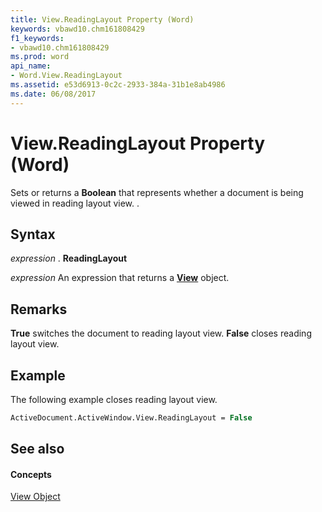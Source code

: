 ```yaml
---
title: View.ReadingLayout Property (Word)
keywords: vbawd10.chm161808429
f1_keywords:
- vbawd10.chm161808429
ms.prod: word
api_name:
- Word.View.ReadingLayout
ms.assetid: e53d6913-0c2c-2933-384a-31b1e8ab4986
ms.date: 06/08/2017
---
```



# View.ReadingLayout Property (Word)

Sets or returns a  **Boolean** that represents whether a document is being viewed in reading layout view. .


## Syntax

 _expression_ . **ReadingLayout**

 _expression_ An expression that returns a **[View](Word.View.md)** object.


## Remarks

 **True** switches the document to reading layout view. **False** closes reading layout view.


## Example

The following example closes reading layout view.


```vb
ActiveDocument.ActiveWindow.View.ReadingLayout = False
```


## See also


#### Concepts


[View Object](Word.View.md)

